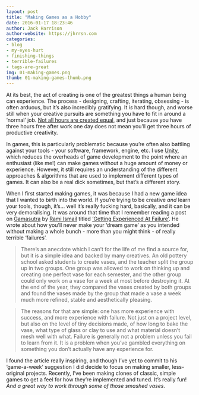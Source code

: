 ```yaml
---
layout: post
title: "Making Games as a Hobby"
date: 2016-01-17 18:23:46
author: Jack Harrison
author-website: https://jhrrsn.com
categories:
- blog
- my-eyes-hurt
- finishing-things
- terrible-failures
- tags-are-great
img: 01-making-games.png
thumb: 01-making-games-thumb.png
---
```


At its best, the act of creating is one of the greatest things a human being can experience. The process - designing, crafting, iterating, obsessing - is often arduous, but it’s also incredibly gratifying. It _is_ hard though, and worse still when your creative pursuits are something you have to fit in around a ‘normal’ job. [Not all hours are created equal][bakadesuyo], and just because you have three hours free after work one day does not mean you’ll get three hours of productive creativity.<!--more-->

In games, this is particularly problematic because you’re often also battling against your tools - your software, framework, engine, etc. I use [Unity][unity], which reduces the overheads of game development to the point where an enthusiast (like me!) can make games without a huge amount of money or experience. However, it still requires an understanding of the different approaches & algorithms that are used to implement different types of games. It can also be a real dick sometimes, but that’s a different story.

When I first started making games, it was because I had a new game idea that I wanted to birth into the world. If you’re trying to be creative _and_ learn your tools, though, it’s… well it’s really fucking hard, basically, and it can be very demoralising. It was around that time that I remember reading a post on [Gamasutra][gamasutra] by [Rami Ismail][rami] titled [‘Getting Experienced At Failure’][failure]. He wrote about how you’ll never make your ‘dream game’ as you intended without making a whole bunch - more than you might think - of really terrible ‘failures’.

> There’s an anecdote which I can’t for the life of me find a source for, but it is a simple idea and backed by many creatives. An old pottery school asked students to create vases, and the teacher split the group up in two groups. One group was allowed to work on thinking up and creating one perfect vase for each semester, and the other group could only work on a vase for a week at most before destroying it. At the end of the year, they compared the vases created by both groups and found the vases made by the group that made a vase a week much more refined, stable and aesthetically pleasing.

> The reasons for that are simple: one has more experience with success, and more experience with failure. Not just on a project level, but also on the level of tiny decisions made, of how long to bake the vase, what type of glass or clay to use and what material doesn’t mesh well with what. Failure is generally not a problem unless you fail to learn from it. It is a problem when you’ve gambled everything on something you don’t actually have any experience for.

I found the article really inspiring, and though I’ve yet to commit to his ‘game-a-week’ suggestion I did decide to focus on making smaller, less-original projects. Recently, I’ve been making clones of classic, simple games to get a feel for how they’re implemented and tuned. It’s really fun! *And a great way to work through some of those smashed vases.*

[bakadesuyo]: http://www.bakadesuyo.com/2013/09/time-management-skills
[unity]: http://unity.com
[gamasutra]: http://gamasutra.com
[rami]: http://ramiismail.com
[failure]: http://www.gamasutra.com/blogs/RamiIsmail/20140226/211807/Game_A_Week_Getting_Experienced_At_Failure.php
